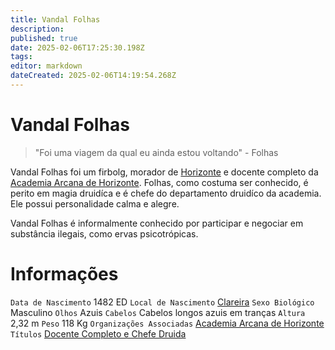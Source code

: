 ```yaml
---
title: Vandal Folhas
description: 
published: true
date: 2025-02-06T17:25:30.198Z
tags: 
editor: markdown
dateCreated: 2025-02-06T14:19:54.268Z
---
```


# Vandal Folhas

> "Foi uma viagem da qual eu ainda estou voltando" - Folhas

Vandal Folhas foi um firbolg, morador de [Horizonte](/lugares/plano-material/drafeon/sul-de-drafeon/horizonte) e docente completo da [Academia Arcana de Horizonte](/faccoes/nacoes/imperio-dragao/academia-arcana-de-horizonte). Folhas, como costuma ser conhecido, é perito em magia druidíca e é chefe do departamento druidíco da academia. Ele possui personalidade calma e alegre.

Vandal Folhas é informalmente conhecido por participar e negociar em substância ilegais, como ervas psicotrópicas.

# Informações
`Data de Nascimento` 1482 ED
`Local de Nascimento` [Clareira](/lugares/plano-material/drafeon/sudoeste-de-drafeon/clareira)
`Sexo Biológico` Masculino
`Olhos` Azuis
`Cabelos` Cabelos longos azuis em tranças
`Altura` 2,32 m
`Peso` 118 Kg
`Organizações Associadas` [Academia Arcana de Horizonte](/faccoes/nacoes/imperio-dragao/academia-arcana-de-horizonte)
`Títulos` [Docente Completo e Chefe Druida](/rankings-e-titulos/academia-arcana-de-horizonte)